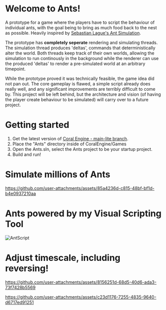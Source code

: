 # Welcome to Ants!

A prototype for a game where the players have to script the behaviour of individual ants, with the goal being to bring as much food back to the nest as possible. Heavily inspired by [Sebastian Lague's Ant Simulation](https://www.youtube.com/watch?v=X-iSQQgOd1A).

The prototype has **completely seperate** rendering and simulating threads. The simulation thread produces 'deltas', commands that deterministically alter the world. Both threads keep track of their own worlds, allowing the simulation to run continously in the background while the renderer can use the produced 'deltas' to render a pre-simulated world at an arbitrary timepoint. 

While the prototype proved it was technically feasible, the game idea did not pan out. The core gameplay is flawed, a simple script already does really well, and any significant improvements are terribly difficult to come by. This project will be left behind, but the architecture and vision (of having the player create behaviour to be simulated) will carry over to a future project. 

# Getting started

1. Get the latest version of [Coral Engine - main-lite branch](https://github.com/GuusKemperman/CoralEngine/tree/main-lite).
2. Place the "Ants" directory inside of CoralEngine/Games
3. Open the Ants.sln, select the Ants project to be your startup project.
4. Build and run!

# Simulate millions of Ants

https://github.com/user-attachments/assets/85a4236d-c815-48bf-bf1d-b4e0937210aa

# Ants powered by my Visual Scripting Tool

![AntScript](https://github.com/user-attachments/assets/567b10c8-deb9-4a19-840e-e7cfc6e79bc3)

# Adjust timescale, including reversing!

https://github.com/user-attachments/assets/8156251d-68d5-40d6-ada3-73f7428b5569

https://github.com/user-attachments/assets/c23d1176-7255-4835-9640-d6717ed91251


